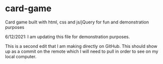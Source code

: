 # card-game
Card game built with html, css and js/jQuery for fun and demonstration purposes

6/12/2021: I am updating this file for demonstration purposes.

This is a second edit that I am making directly on GitHub. This should show up as a commit on the remote which I will need to pull in order to see on my local computer.
